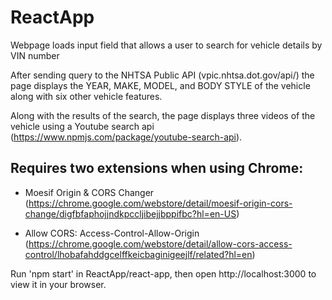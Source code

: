 # ReactApp

Webpage loads input field that allows a user to search for vehicle details by VIN number

After sending query to the NHTSA Public API (vpic.nhtsa.dot.gov/api/) the page displays the YEAR, MAKE, MODEL, and BODY STYLE of the vehicle along with six other vehicle features.

Along with the results of the search, the page displays three videos of the vehicle using a Youtube search api (https://www.npmjs.com/package/youtube-search-api).

## Requires two extensions when using Chrome:

* Moesif Origin & CORS Changer (https://chrome.google.com/webstore/detail/moesif-origin-cors-change/digfbfaphojjndkpccljibejjbppifbc?hl=en-US)

* Allow CORS: Access-Control-Allow-Origin (https://chrome.google.com/webstore/detail/allow-cors-access-control/lhobafahddgcelffkeicbaginigeejlf/related?hl=en)


Run 'npm start' in ReactApp/react-app, then open http://localhost:3000 to view it in your browser.
